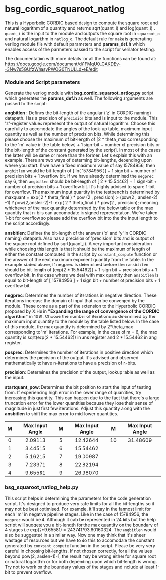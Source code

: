 # bsg_cordic_squaroot_natlog
This is a Hyperbolic CORDIC based design to compute the square root and natural logarithm of a quantity and returns sqrt(quant_i) and log(quant_i) . `quant_i` is the input to the module and outputs the square root in `squaroot_o` and natural logarithm in `natlog_o`. The default rule for `make` is generating verilog module file with default parameters and **params_def.h** which enables access of the parmeters passed to the script for verilator testing. 

The documentation with more details for all the functions can be found at: https://docs.google.com/document/d/1FMqU0_CAKDEv--3Nw7s5GUfzWhasyPWOG0TNULLdxeE/edit

### Module and Script parameters
Generate the verilog module with **bsg_cordic_squaroot_natlog.py** script which generates the **params_def.h** as well. The following arguments are passed to the script:  

**angbitlen** : Defines the bit-length of the angular ('z' in CORDIC naming) datapath. Has a precision of `precision`  bits and is input to the module. This 'z'-register values represesnt the output of natural logarithm. Choose this carefully to accomodate the angles of the look-up table, maximum input quantity as well as the number of precision bits. While determining this please choose the maximum of bit-length of [2 * theta_max corresponding to the 'm' value in the table below] + 1 sign-bit + number of precision bits or [the bit-length of the constant generated by the script]. In most of the cases the latter will be same or more than the former. Let's explain this with an example. There are two ways of determing bit-lengths, depending upon where you start. If we have a fixed maximum value of say 15784956, then `angbitlen` would be bit-length of [ ln( 15784956 )] + 1 sign bit + number of precision bits + 1 overflow bit. If we have already determined the `negprec` say 6, then `angbitlen` should be bit-length of [ 2 * 15.54462] + 1 sign-bit + number of precision bits + 1 overflow bit. It's highly advised to spare 1-bit for overflow. The maximum input quantity in the testbench is determined by maxquant = exp( 2 * theta_final ) * pow (2 , precision) > (pow(2 , anslen-2) -1)  ? pow(2,anslen-2)-1: exp( 2 * theta_final ) * pow(2 , precision); meaning whichever of the max quantity determined by the below table or the max quantity that n-bits can accomodate in signed representation. We've taken 1-bit for overflow so please add the overflow bit into the the input length to the script accordingly. 


**ansbitlen**: Defines the bit-length of the answer ('x' and 'y' in CORDIC naming) datapath. Also has a precision of 'precision' bits and is output of the square root defined by sqrt(quant_i). A very important consideration while choosing this length is that it should be the maximum of length of either the constant computed in the script by `constant_compute` function or the answer of the next maximum exponent quantity from the table. In the example stated above, if negprec is determined before then `ansbitlen` should be bit-length of [exp(2 * 15.54462)] + 1-sign bit + precision bits + 1 overflow bit. In the  case where we deal with max quantity then `ansbitlen` is equal to bit-length of
 [ 15784956 ] + 1 sign bit + number of precision bits + 1 overflow bit.  
 
**negprec**: Determines the number of iterations in negative direction. These iterations increase the domain of input that can be converged by the module. These come as a part of the extension to the Hyperbolic CORDIC proposed by X.Hu in **"Expanding the range of convergence of the CORDIC algorithm"** in 1991. Choose the number of iterations as determined by the maximum input quantity to the module by the table listed below. In the case of this module, the max quantity is determined by 2*theta_max corresponding to 'm' iterations. For example, in the case of m = 6, the max quantity is sqrt(exp(2 * 15.54462)) in ans register and 2 * 15.54462 in ang register.   

**posprec**: Determines the number of iterations in positive direction which determines the precision of the output. It's advised and observed mathematically to have n-iterations to have a precision of n-bits.  

**precision**: Determines the precision of the output, lookup table as well as the input.  


**startquant_pow**: Determines the bit position to start the input of testing from. If experiencing high error in the lower range of quantities, try increasing this quantity. This can happen due to the fact that there's a large truncation error for the lower quantities because they lose their sense of magnitude in just first few iterations. Adjust this quantity along with the **ansbitlen** to shift the  max error to mid-lower quantities.   


| M      |Max Input Angle  | M     | Max Input Angle    | M|Max Input Angle|
| :---:       |    :----:   |:---: |:---:  | :---:|:---:|
| 0      | 2.09113       | 5   |12.42644 |10|31.48609
| 1   | 3.44515        | 6      |15.54462|
| 2   | 5.16215        |7     |19.00987|
| 3   | 7.23371        | 8     |22.82194|
| 4   | 9.65581        | 9      |26.98070|

### bsg_squaroot_natlog_help.py
This script helps in determining the parameters for the code generation script. It's designed to produce very safe limits for all the bit-lengths so it may not be best optimised. For example, it'll stay in the farmost limit for each 'm' in negative pipeline stages. Like in the case of 15784956, the `negprec` would be 4. Although it cab be represented in 24 bits but the help script will suggest you a bit-length for the max quantity on the boundary of 4 stages i.e exp(2*9.65581) = 243741793.60160324. The `angbitlen` would also be suggested in a similar way. Now one may think that it's sheer wastage of resources but we have to do this to accomodate the constant generated by `constant_compute` function in the script. Please be very very careful in choosing bit-lengths. If not chosen correctly, for all the values beyond pow(2, anslen-1)-1, the result may be wrong either for square root or natural logarithm or for both depending upon which bit-length is wrong. Try not to work on the boundary values of the stages and include at least 1-bit to prevent overflow.  


